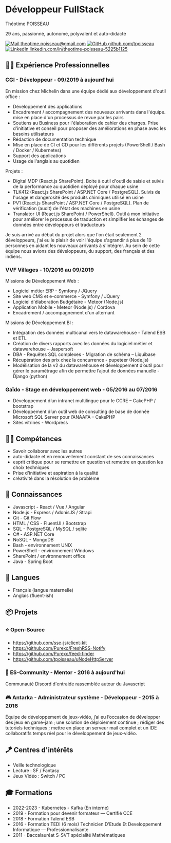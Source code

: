 # Développeur FullStack

<!--
https://github.com/tengjuilin/markdown-resume
https://marketplace.visualstudio.com/items?itemName=yzhang.markdown-all-in-one
-->

<span class="name">Théotime POISSEAU</span>

<span class="info">29 ans, passionné, autonome, polyvalent et auto-didacte</span>

<span class="info">

[![Mail](https://simpleicons.org/icons/minutemailer.svg) theotime.poisseau@gmail.com](mailto:theotime.poisseau@gmail.com)
[![GitHub](https://simpleicons.org/icons/github.svg) github.com/tpoisseau](https://github.com/tpoisseau)
[![LinkedIn](https://simpleicons.org/icons/linkedin.svg) linkedin.com/in/theotime-poisseau-5225b1125](https://www.linkedin.com/in/theotime-poisseau-5225b1125/)

</span>

## 👨‍💻 Expérience Professionnelles

### CGI - Développeur - 09/2019 à aujourd'hui

En mission chez Michelin dans une équipe dédié aux développement d'outil office :

- Développement des applications
- Encadrement / accompagnement des nouveaux arrivants dans l'équipe. mise en place d'un processus de revue par les pairs
- Soutiens au Business pour l'élaboration de cahier des charges. Prise d'initiative et conseil pour proposer des améliorations en phase avec les besoins utilisateurs
- Rédaction de documentation technique
- Mise en place de CI et CD pour les différents projets (PowerShell / Bash / Docker / Kubernetes)
- Support des applications
- Usage de l'anglais au quotidien

Projets :

- Digital MDP (React.js SharePoint). Boite à outil d'outil de saisie et suivis de la performance au quotidien déployé pour chaque usine
- TLK412 (React.js SharePoint / <span>ASP</span>.NET Core / PostgreSQL). Suivis de l'usage et dangerosité des produits chimiques utilisé en usine
- PV1 (React.js SharePoint / <span>ASP</span>.NET Core / PostgreSQL). Plan de vérification (audit) de l'état des machines en usine
- Translator UI (React.js SharePoint / PowerShell). Outil à mon initiative pour améliorer le processus de traduction et simplifier les échanges de données entre développeurs et traducteurs

Je suis arrivé au début du projet alors que l'on était seulement 2 développeurs, j'ai eu le plaisir de voir l'équipe s'agrandir à plus de 10 personnes en aidant les nouveaux arrivants à s'intégrer. Au sein de cette équipe nous avions des développeurs, du support, des français et des indiens.

### VVF Villages - 10/2016 au 09/2019

Missions de Développement Web :

- Logiciel métier ERP - Symfony / JQuery
- Site web CMS et e-commerce - Symfony / JQuery
- Logiciel d'élaboration Budgétaire - Meteor (Node.js)
- Application Mobile - Meteor (Node.js) / Cordova
- Encadrement / accompagnement d'un alternant

Missions de Développement BI :

- Intégration des données multicanal vers le datawarehouse - Talend ESB et ETL
- Création de divers rapports avec les données du logiciel métier et datawarehouse – Jaspersoft
- DBA - Requêtes SQL complexes - Migration de schéma – Liquibase
- Récupération des prix chez la concurrence - pupeteer (Node.js)
- Modélisation de la v2 du datawarehouse et développement d’outil pour gérer le paramétrage afin de permettre l’ajout de données manuelle - Django (python)

### Gaïdo - Stage en développement web - 05/2016 au 07/2016

- Développement d’un intranet multilingue pour le CCRE – CakePHP / bootstrap
- Développement d’un outil web de consulting de base de donnée Microsoft SQL Server pour l’ANAAFA – CakePHP
- Sites vitrines - Wordpress
  
## 👨‍💼 Compétences

- Savoir collaborer avec les autres
- auto-didacte et en renouvellement constant de ses connaissances
- esprit critique pour se remettre en question et remettre en question les choix techniques
- Prise d'initiative et aspiration à la qualité
- créativité dans la résolution de problème

## 🧠 Connaissances

- Javascript - React / Vue / Angular
- Node.js - Express / AdonisJS / Strapi
- Git - Git Flow
- HTML / CSS - FluentUI / Bootstrap
- SQL - PostgreSQL / MySQL / sqlite
- C# - <span>ASP</span>.NET Core
- NoSQL - MongoDB
- Bash - environnement UNIX
- PowerShell - environnement Windows
- SharePoint / environnement office
- Java - Spring Boot

## 📙 Langues

- Français (langue maternelle)
- Anglais (fluent-ish)

## 📦 Projets

### ⭐ Open-Source

- https://github.com/sse-js/client-kit
- https://github.com/Purexo/FreshRSS-Notify
- https://github.com/Purexo/feed-finder
- https://github.com/tpoisseau/uNodeHttpServer

### 🙌 ES-Community - Mentor - 2016 à aujourd'hui

Communauté Discord d'entraide rassemblée autour du Javascript

### 🎮 Antarka - Administrateur système - Développeur - 2015 à 2016

Équipe de développement de jeux-vidéo, j’ai eu l’occasion de développer des jeux en game-jam ; une solution de déploiement continue ; rédiger des tutoriels techniques ; mettre en place un serveur mail complet et un IDE collaboratifs temps réel pour le développement de jeux-vidéo.

## 🪁 Centres d'intérêts

- Veille technologique
- Lecture : SF / Fantasy
- Jeux Vidéo : Switch / PC

## 🎓 Formations

- 2022-2023 - Kubernetes - Kafka (En interne)
- 2019 - Formation pour devenir formateur — Certifié CCE
- 2018 - Formation Talend ESB
- 2016 - Formation TEDI (6 mois) Technicien D’Etude Et Developpement Informatique — Professionnalisante
- 2011 - Baccalauréat S-SVT spécialité Mathématiques

<link rel="stylesheet" type="text/css" href="resume.css">
<script src="resume.js"></script>